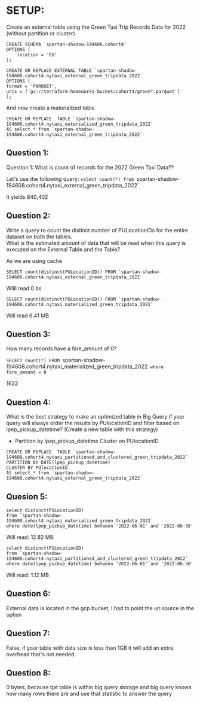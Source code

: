 # SETUP:
Create an external table using the Green Taxi Trip Records Data for 2022 (without partition or cluster)

```
CREATE SCHEMA `spartan-shadow-194608.cohort4`
OPTIONS (
    location = 'EU'
);

CREATE OR REPLACE EXTERNAL TABLE `spartan-shadow-194608.cohort4.nytaxi_external_green_tripdata_2022`
OPTIONS (
format = 'PARQUET',
uris = ['gs://terraform-homework1-bucket/cohort4/green*.parquet']
);
```

And now create a materialized table

```
CREATE OR REPLACE  TABLE `spartan-shadow-194608.cohort4.nytaxi_materialized_green_tripdata_2022`
AS select * from `spartan-shadow-194608.cohort4.nytaxi_external_green_tripdata_2022`
```


## Question 1: 
Question 1: What is count of records for the 2022 Green Taxi Data??

Let's use the following query:
`select count(*) from `spartan-shadow-194608.cohort4.nytaxi_external_green_tripdata_2022`

It yields 840,402



## Question 2:
Write a query to count the distinct number of PULocationIDs for the entire dataset on both the tables.</br> 
What is the estimated amount of data that will be read when this query is executed on the External Table and the Table?

As we are using cache

```
SELECT count(distinct(PULocationID)) FROM `spartan-shadow-194608.cohort4.nytaxi_external_green_tripdata_2022`
```
WIill read 0 bs

```
SELECT count(distinct(PULocationID)) FROM `spartan-shadow-194608.cohort4.nytaxi_materialized_green_tripdata_2022`
```

Will read 6.41 MB


## Question 3:
How many records have a fare_amount of 0?

`SELECT count(*) FROM `spartan-shadow-194608.cohort4.nytaxi_materialized_green_tripdata_2022` where fare_amount = 0`

1622

## Question 4:
What is the best strategy to make an optimized table in Big Query if your query will always order the results by PUlocationID and filter based on lpep_pickup_datetime? (Create a new table with this strategy)

- Partition by lpep_pickup_datetime  Cluster on PUlocationID

```
CREATE OR REPLACE  TABLE `spartan-shadow-194608.cohort4.nytaxi_partitioned_and_clustered_green_tripdata_2022`
PARTITION BY DATE(lpep_pickup_datetime) 
CLUSTER BY PUlocationID
AS select * from `spartan-shadow-194608.cohort4.nytaxi_external_green_tripdata_2022`
```

## Quesion 5:

```
select distinct(PULocationID)
from `spartan-shadow-194608.cohort4.nytaxi_materialized_green_tripdata_2022`
where date(lpep_pickup_datetime) between '2022-06-01' and '2022-06-30'
```

Will read: 12.82 MB


``` 
select distinct(PULocationID)
from `spartan-shadow-194608.cohort4.nytaxi_partitioned_and_clustered_green_tripdata_2022`
where date(lpep_pickup_datetime) between '2022-06-01' and '2022-06-30'
```

Will read: 1.12 MB

## Question 6:

External data is located in the gcp bucket, I had to point the uri source in the option

## Question 7:

False, if your table with data size is less than 1GB it will add an extra overhead that's not needed.

## Question 8:

0 bytes, because tjat table is within big query storage and big query knows how many rows there are and use that statistic to answer the query
